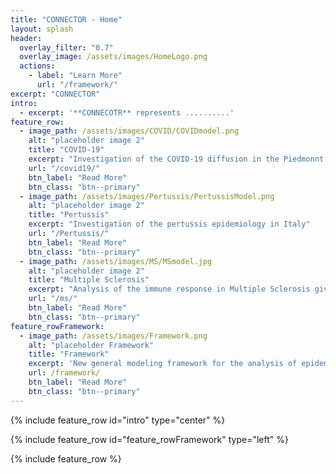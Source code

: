 ```yaml
---
title: "CONNECTOR - Home"
layout: splash
header:
  overlay_filter: "0.7"
  overlay_image: /assets/images/HomeLogo.png
  actions:
    - label: "Learn More"
      url: "/framework/"
excerpt: "CONNECTOR"
intro: 
  - excerpt: '**CONNECOTR** represents ..........'
feature_row:
  - image_path: /assets/images/COVID/COVIDmodel.png
    alt: "placeholder image 2"
    title: "COVID-19"
    excerpt: "Investigation of the COVID-19 diffusion in the Piedmonnt region"
    url: "/covid19/"
    btn_label: "Read More"
    btn_class: "btn--primary"  
  - image_path: /assets/images/Pertussis/PertussisModel.png
    alt: "placeholder image 2"
    title: "Pertussis"
    excerpt: "Investigation of the pertussis epidemiology in Italy"
    url: "/Pertussis/"
    btn_label: "Read More"
    btn_class: "btn--primary"  
  - image_path: /assets/images/MS/MSmodel.jpg
    alt: "placeholder image 2"
    title: "Multiple Sclerosis"
    excerpt: "Analysis of the immune response in Multiple Sclerosis given specific treatments"
    url: "/ms/"
    btn_label: "Read More"
    btn_class: "btn--primary"  
feature_rowFramework:
  - image_path: /assets/images/Framework.png
    alt: "placeholder Framework"
    title: "Framework"
    excerpt: 'New general modeling framework for the analysis of epidemiological and biological systems, which exploits Petri Net graphical formalism, R environment, and Docker containerization to derive a tool easily accessible by any researcher even without advanced mathematical and computational skills.'
    url: /framework/
    btn_label: "Read More"
    btn_class: "btn--primary"
---
```


{% include feature_row id="intro" type="center" %}

{% include feature_row id="feature_rowFramework" type="left" %}

{% include feature_row %}